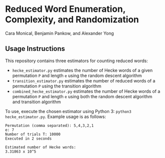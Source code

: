 # Reduced Word Enumeration, Complexity, and Randomization
Cara Monical, Benjamin Pankow, and Alexander Yong

Usage Instructions
----------

This repository contains three estimators for counting reduced words:
* `hecke_estimator.py` estimates the number of Hecke words of a given permutation `P` and length `e` using the random descent algorithm
* `transition_estimator.py` estimates the number of reduced words of a permutation `P` using the transition algorithm
* `combined_hecke_estimator.py` estimates the number of Hecke words of a permutation `P` and length `e` using both the random descent algorithm and transition algorithm

To use, execute the chosen estimator using Python 3: `python3 hecke_estimator.py`. Example usage is as follows:

```
Permutation (comma separated): 5,4,3,2,1
e: 7 
Number of trials T: 10000
Executed in 2 seconds

Estimated number of Hecke words:
3.31863 x 10^5
```
